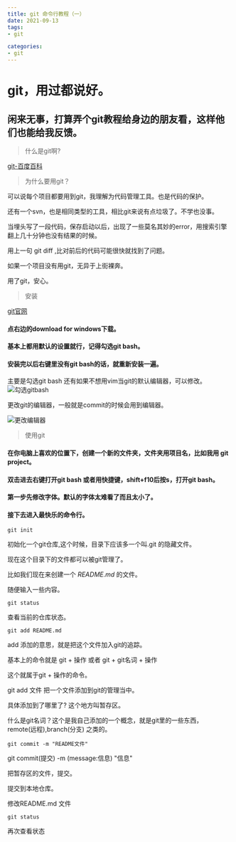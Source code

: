 ```yaml
---
title: git 命令行教程（一）
date: 2021-09-13
tags:
- git

categories:
- git
---
```


# git，用过都说好。

## 闲来无事，打算弄个git教程给身边的朋友看，这样他们也能给我反馈。

> 什么是git啊?

[git-百度百科](https://baike.baidu.com/item/GIT/12647237)

> 为什么要用git？


可以说每个项目都要用到git，我理解为代码管理工具。也是代码的保护。

还有一个svn，也是相同类型的工具，相比git来说有点垃圾了。不学也没事。

当埋头写了一段代码，保存启动以后，出现了一些莫名其妙的error，用搜索引擎翻上几十分钟也没有结果的时候。

用上一句 git diff ,比对前后的代码可能很快就找到了问题。

如果一个项目没有用git，无异于上街裸奔。

用了git，安心。

> 安装    

[git官网](https://git-scm.com/)


#### 点右边的download for windows下载。    

#### 基本上都用默认的设置就行，记得勾选git bash。


#### 安装完以后右键里没有git bash的话，就重新安装一遍。

主要是勾选git bash 还有如果不想用vim当git的默认编辑器，可以修改。
![勾选gitbash](https://cdn.jsdelivr.net/gh/InsHomePgup/blog-imgs/git2.PNG)

更改git的编辑器，一般就是commit的时候会用到编辑器。

![更改编辑器](https://cdn.jsdelivr.net/gh/InsHomePgup/blog-imgs/git3.PNG)

> 使用git

#### 在你电脑上喜欢的位置下，创建一个新的文件夹，文件夹用项目名，比如我用  git project。

#### 双击进去右键打开git bash 或者用快捷键，shift+f10后按s，打开git bash。

#### 第一步先修改字体。默认的字体太难看了而且太小了。

#### 接下去进入最快乐的命令行。

```
git init
```

初始化一个git仓库,这个时候，目录下应该多一个叫.git 的隐藏文件。

现在这个目录下的文件都可以被git管理了。

比如我们现在来创建一个 *README.md* 的文件。

随便输入一些内容。

```
git status
```

查看当前的仓库状态。

```
git add README.md
```

add 添加的意思，就是把这个文件加入git的追踪。

基本上的命令就是 git + 操作 或者 git + git名词 + 操作

这个就属于git + 操作的命令。

git add 文件  把一个文件添加到git的管理当中。

具体添加到了哪里了? 这个地方叫暂存区。

什么是git名词？这个是我自己添加的一个概念，就是git里的一些东西，
remote(远程),branch(分支) 之类的。

```
git commit -m "README文件"
```

git commit(提交) -m (message:信息)  "信息"

把暂存区的文件，提交。

提交到本地仓库。

修改README.md 文件

``` 
git status  
 ```
 
 再次查看状态